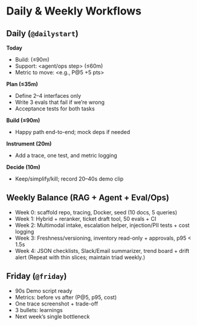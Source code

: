 # Daily & Weekly Workflows

## Daily (`@dailystart`)
**Today**
- Build: <feature> (≤90m)
- Support: <agent/ops step> (≤60m)
- Metric to move: <e.g., P@5 +5 pts>

**Plan (≤35m)**
- Define 2–4 interfaces only
- Write 3 evals that fail if we’re wrong
- Acceptance tests for both tasks

**Build (≤90m)**
- Happy path end-to-end; mock deps if needed

**Instrument (20m)**
- Add a trace, one test, and metric logging

**Decide (10m)**
- Keep/simplify/kill; record 20–40s demo clip

## Weekly Balance (RAG + Agent + Eval/Ops)
- Week 0: scaffold repo, tracing, Docker, seed (10 docs, 5 queries)
- Week 1: Hybrid + reranker, ticket draft tool, 50 evals + CI
- Week 2: Multimodal intake, escalation helper, injection/PII tests + cost logging
- Week 3: Freshness/versioning, inventory read-only + approvals, p95 < 1.5s
- Week 4: JSON checklists, Slack/Email summarizer, trend board + drift alert
(Repeat with thin slices; maintain triad weekly.)

## Friday (`@friday`)
- 90s Demo script ready
- Metrics: before vs after (P@5, p95, cost)
- One trace screenshot + trade-off
- 3 bullets: learnings
- Next week’s single bottleneck
